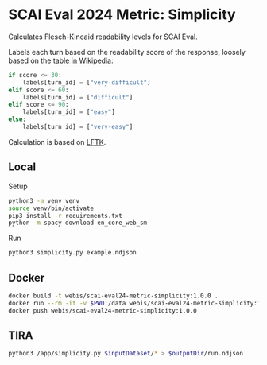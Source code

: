 # SCAI Eval 2024 Metric: Simplicity
Calculates Flesch-Kincaid readability levels for SCAI Eval.

Labels each turn based on the readability score of the response, loosely based on the [table in Wikipedia](https://en.wikipedia.org/wiki/Flesch%E2%80%93Kincaid_readability_tests#Flesch_reading_ease):
```python
if score <= 30:
    labels[turn_id] = ["very-difficult"]
elif score <= 60:
    labels[turn_id] = ["difficult"]
elif score <= 90:
    labels[turn_id] = ["easy"]
else:
    labels[turn_id] = ["very-easy"]
```

Calculation is based on [LFTK](https://github.com/brucewlee/lftk).

## Local
Setup
```bash
python3 -m venv venv
source venv/bin/activate
pip3 install -r requirements.txt
python -m spacy download en_core_web_sm
```

Run
```bash
python3 simplicity.py example.ndjson
```

## Docker
```bash
docker build -t webis/scai-eval24-metric-simplicity:1.0.0 .
docker run --rm -it -v $PWD:/data webis/scai-eval24-metric-simplicity:1.0.0 /data/example.ndjson
docker push webis/scai-eval24-metric-simplicity:1.0.0
```

## TIRA
```bash
python3 /app/simplicity.py $inputDataset/* > $outputDir/run.ndjson
```
